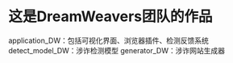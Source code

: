 # 这是DreamWeavers团队的作品
application_DW：包括可视化界面、浏览器插件、检测反馈系统
detect_model_DW：涉诈检测模型
generator_DW：涉诈网站生成器
